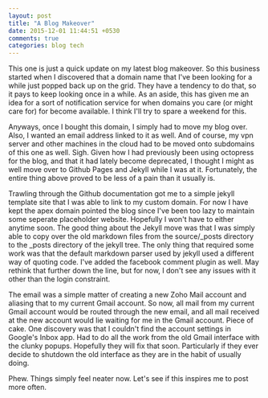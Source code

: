 ```yaml
---
layout: post
title: "A Blog Makeover"
date: 2015-12-01 11:44:51 +0530
comments: true
categories: blog tech
---
```


This one is just a quick update on my latest blog makeover. So this
business started when I discovered that a domain name that I've been
looking for a while just popped back up on the grid. They have a
tendency to do that, so it pays to keep looking once in a while. As an
aside, this has given me an idea for a sort of notification service for
when domains you care (or might care for) for become available. I think
I'll try to spare a weekend for this.

Anyways, once I bought this domain, I simply had to move my blog
over. Also, I wanted an email address linked to it as well. And of
course, my vpn server and other machines in the cloud had to be moved
onto subdomains of this one as well. Sigh. Given how I had previously
been using octopress for the blog, and that it had lately become
deprecated, I thought I might as well move over to Github Pages and
Jekyll while I was at it. Fortunately, the entire thing above proved to
be less of a pain than it usually is.

Trawling through the Github documentation got me to a simple jekyll
template site that I was able to link to my custom domain. For now I
have kept the apex domain pointed the blog since I've been too lazy to
maintain some seperate placeholder website. Hopefully I won't have to
either anytime soon. The good thing about the Jekyll move was that I was
simply able to copy over the old markdown files from the source/_posts
directory to the _posts directory of the jekyll tree. The only thing
that required some work was that the default markdown parser used by
jekyll used a different way of quoting code. I've added the facebook
comment plugin as well. May rethink that further down the line, but for
now, I don't see any issues with it other than the login constraint.

The email was a simple matter of creating a new Zoho Mail account and
aliasing that to my current Gmail account. So now, all mail from my
current Gmail account would be routed through the new email, and all
mail received at the new account would lie waiting for me in the Gmail
account. Piece of cake. One discovery was that I couldn't find the
account settings in Google's Inbox app. Had to do all the work from the
old Gmail interface with the clunky popups. Hopefully they will fix that
soon. Particularly if they ever decide to shutdown the old interface as
they are in the habit of usually doing.

Phew. Things simply feel neater now. Let's see if this inspires me to
post more often.
